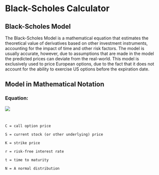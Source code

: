 # Black-Scholes Calculator

## Black-Scholes Model

The Black-Scholes Model is a mathematical equation that estimates the theoretical value of derivatives based on other
investment instruments, accounting for the impact of time and other risk factors. The model is usually accurate,
however, due to assumptions that are made in the model the predicted prices can deviate from the real-world. This model
is exclusively used to price European options, due to the fact that it does not account for the ability to exercise US
options before the expiration date.

## Model in Mathematical Notation

### Equation:

<img src="https://latex.codecogs.com/svg.image?\bg{black}C&space;=&space;SN&space;(d_{1})&space;-&space;Ke^{-rt}N(d_{2})">


```


C = call option price

S = current stock (or other underlying) price

K = strike price

r = risk-free interest rate

t = time to maturity

N = A normal distribution

```
